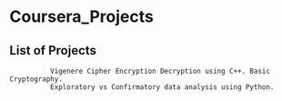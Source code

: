 # Coursera_Projects

## List of Projects
              Vigenere Cipher Encryption Decryption using C++. Basic Cryptography.
              Exploratory vs Confirmatory data analysis using Python.
